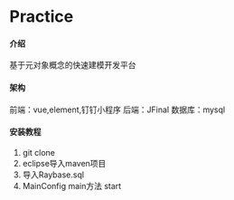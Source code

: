 # Practice

#### 介绍
基于元对象概念的快速建模开发平台

#### 架构
前端：vue,element,钉钉小程序
后端：JFinal
数据库：mysql

#### 安装教程

1.  git clone 
2.  eclipse导入maven项目
3.  导入Raybase.sql
3.  MainConfig main方法 start


